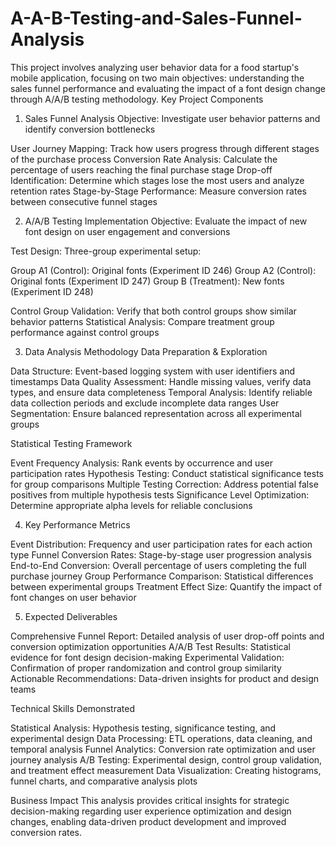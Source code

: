 # A-A-B-Testing-and-Sales-Funnel-Analysis
This project involves analyzing user behavior data for a food startup's mobile application, focusing on two main objectives: understanding the sales funnel performance and evaluating the impact of a font design change through A/A/B testing methodology.
Key Project Components
1. Sales Funnel Analysis
Objective: Investigate user behavior patterns and identify conversion bottlenecks

User Journey Mapping: Track how users progress through different stages of the purchase process
Conversion Rate Analysis: Calculate the percentage of users reaching the final purchase stage
Drop-off Identification: Determine which stages lose the most users and analyze retention rates
Stage-by-Stage Performance: Measure conversion rates between consecutive funnel stages

2. A/A/B Testing Implementation
Objective: Evaluate the impact of new font design on user engagement and conversions

Test Design: Three-group experimental setup:

Group A1 (Control): Original fonts (Experiment ID 246)
Group A2 (Control): Original fonts (Experiment ID 247)
Group B (Treatment): New fonts (Experiment ID 248)


Control Group Validation: Verify that both control groups show similar behavior patterns
Statistical Analysis: Compare treatment group performance against control groups

3. Data Analysis Methodology
Data Preparation & Exploration

Data Structure: Event-based logging system with user identifiers and timestamps
Data Quality Assessment: Handle missing values, verify data types, and ensure data completeness
Temporal Analysis: Identify reliable data collection periods and exclude incomplete data ranges
User Segmentation: Ensure balanced representation across all experimental groups

Statistical Testing Framework

Event Frequency Analysis: Rank events by occurrence and user participation rates
Hypothesis Testing: Conduct statistical significance tests for group comparisons
Multiple Testing Correction: Address potential false positives from multiple hypothesis tests
Significance Level Optimization: Determine appropriate alpha levels for reliable conclusions

4. Key Performance Metrics

Event Distribution: Frequency and user participation rates for each action type
Funnel Conversion Rates: Stage-by-stage user progression analysis
End-to-End Conversion: Overall percentage of users completing the full purchase journey
Group Performance Comparison: Statistical differences between experimental groups
Treatment Effect Size: Quantify the impact of font changes on user behavior

5. Expected Deliverables

Comprehensive Funnel Report: Detailed analysis of user drop-off points and conversion optimization opportunities
A/A/B Test Results: Statistical evidence for font design decision-making
Experimental Validation: Confirmation of proper randomization and control group similarity
Actionable Recommendations: Data-driven insights for product and design teams

Technical Skills Demonstrated

Statistical Analysis: Hypothesis testing, significance testing, and experimental design
Data Processing: ETL operations, data cleaning, and temporal analysis
Funnel Analytics: Conversion rate optimization and user journey analysis
A/B Testing: Experimental design, control group validation, and treatment effect measurement
Data Visualization: Creating histograms, funnel charts, and comparative analysis plots

Business Impact
This analysis provides critical insights for strategic decision-making regarding user experience optimization and design changes, enabling data-driven product development and improved conversion rates.
